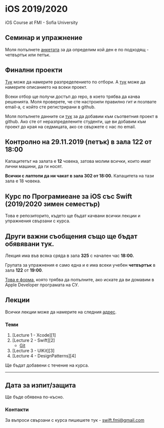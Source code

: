 # iOS 2019/2020
iOS Course at FMI - Sofia University

## Семинар и упражнение 

Моля попълнете [анкетата](https://forms.gle/H4P5y8hFJK4H2odG7) за да определим кой ден е по подходящ - четвъртък или петък.

## Финални проекти

[Тук](projects/teams.md) може да намерите разпределението по отбори. А [тук](projects) може да намерите описанието на всеки проект.

Всеки отбор ще получи достъп до repo, в което трябва да качва решенията. Моля проверете, че сте настроили правилно гит и позлвате email-а, с който сте регистрирани в github.

Моля попълнете данните си [тук](https://forms.gle/SN3XVZfX27HPc4NN8) за да добавим към съответния проект в github. Ако сте от неразпределените студенти, ще ви добавим към проект до края на седмицата, ако се свържете с нас по email.


## Контролно на 29.11.2019 (петък) в зала 122 от 18:00
Капацитетът на залата е __12__ човека, затова молим всички, които имат лични машини, да ги носят.

__Всички с лаптопи да ни чакат в зала 302 от 18:00.__ Капацитета на тази зала е 18 човека. 

## Курс по Програмиеане за iOS със Swift (2019/2020 зимен семестър)
Това е репозиторито, където ще бъдат качвани всички лекции и упражнения свързани с курса.

## Други важни съобщения също ще бъдат обявявани тук.

Лекция има във всяка сряда в зала __325__ с начален час __18:00.__

Групата за упражнения е само една и е има всеки учебен __четвъртък__ в зала __122__ от __19:00__.

[Това е форма](https://forms.gle/j3BrZCU2GPdjvjKTA), която трябва да попълните, ако искате да ви домавим в Apple Developer програмата на СУ.

## Лекции

Всички лекции може да намерите на следния [адрес](lectures/).

### Теми
1. [Lecture 1 - Xcode][1]
1. [Lecture 2 - Swift][2]
    * [Git](lectures/Git.md)
1. [Lecture 3 - UIKit][3]
1. [Lecture 4 - DesignPatterns][4]

Ще бъдат добавени с течение на курса.


---

## Дата за изпит/защита

Ще бъде обявена по-късно.


### Контакти

За въпроси свързани с курса пишешете тук - swift.fmi@gmail.com
